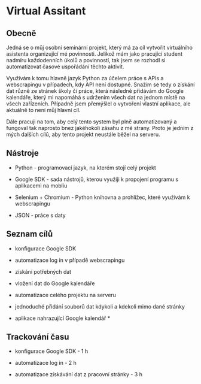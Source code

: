 # Virtual Assitant


## Obecně

Jedná se o můj osobní seminární projekt, který má za cíl vytvořit virtuálního asistenta organizující mé povinnosti. Jelikož mám jako pracující student nadmíru každodenních úkolů a povinností, tak jsem se rozhodl si automatizovat časové uspořádání těchto aktivit. 

Využívám k tomu hlavně jazyk Python za účelem práce s APIs a webscrapingu v případech, kdy API není dostupné. Snažím se tedy o získání dat různě ze stránek školy či práce, která následně přidávám do Google kalendáře, který mi napomáhá s udržením všech dat na jednom místě na všech zařízeních. Případně jsem přemýšlel o vytvoření vlastní aplikace, ale aktuálně to není můj hlavní cíl.

Dále pracuji na tom, aby celý tento system byl plně automatizovaný a fungoval tak naprosto bnez jakéhokoli zásahu z mé strany. Proto je jedním z mých dalších cílů, aby tento projekt neustále běžel na serveru. 


## Nástroje

- Python - programovací jazyk, na kterém stojí celý projekt

- Google SDK - sada nástrojů, kterou využiji k propojení programu s aplikacemi na mobliu

- Selenium + Chromium - Python knihovna a prohlížec, které využívám k webscrapingu

- JSON - práce s daty


## Seznam cílů

- konfigurace Google SDK

- automatizace log in v případě webscrapingu

- získání potřebných dat

- vložení dat do Google kalendáře

- automatizace celého projektu na serveru

- jednoduché přidání souborů dat kdykoli a kdekoli mimo dané stránky

- aplikace nahrazující Google kalendář *


## Trackování času

- konfigurace Google SDK - 1 h

- automatizace log in - 2 h

- automatizace získávání dat z pracovní stránky - 3 h